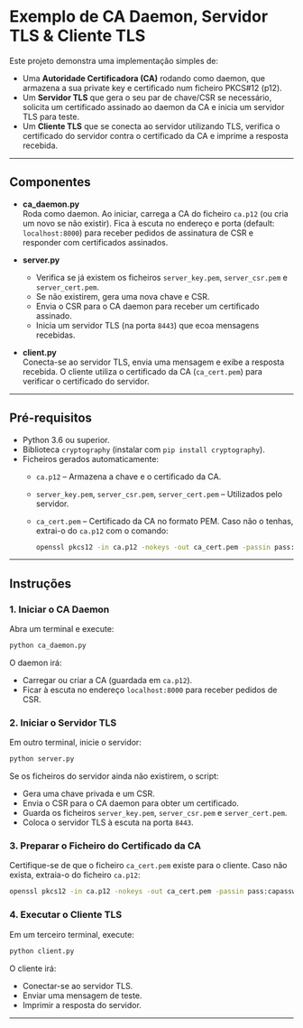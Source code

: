 # Exemplo de CA Daemon, Servidor TLS & Cliente TLS

Este projeto demonstra uma implementação simples de:
- Uma **Autoridade Certificadora (CA)** rodando como daemon, que armazena a sua private key e certificado num ficheiro PKCS#12 (p12).
- Um **Servidor TLS** que gera o seu par de chave/CSR se necessário, solicita um certificado assinado ao daemon da CA e inicia um servidor TLS para teste.
- Um **Cliente TLS** que se conecta ao servidor utilizando TLS, verifica o certificado do servidor contra o certificado da CA e imprime a resposta recebida.

---

## Componentes

- **ca_daemon.py**  
  Roda como daemon. Ao iniciar, carrega a CA do ficheiro `ca.p12` (ou cria um novo se não existir). Fica à escuta no endereço e porta (default: `localhost:8000`) para receber pedidos de assinatura de CSR e responder com certificados assinados.

- **server.py**  
  - Verifica se já existem os ficheiros `server_key.pem`, `server_csr.pem` e `server_cert.pem`.
  - Se não existirem, gera uma nova chave e CSR.
  - Envia o CSR para o CA daemon para receber um certificado assinado.
  - Inicia um servidor TLS (na porta `8443`) que ecoa mensagens recebidas.

- **client.py**  
  Conecta-se ao servidor TLS, envia uma mensagem e exibe a resposta recebida. O cliente utiliza o certificado da CA (`ca_cert.pem`) para verificar o certificado do servidor.

---

## Pré-requisitos

- Python 3.6 ou superior.
- Biblioteca `cryptography` (instalar com `pip install cryptography`).
- Ficheiros gerados automaticamente:
  - `ca.p12` – Armazena a chave e o certificado da CA.
  - `server_key.pem`, `server_csr.pem`, `server_cert.pem` – Utilizados pelo servidor.
  - `ca_cert.pem` – Certificado da CA no formato PEM. Caso não o tenhas, extrai-o do `ca.p12` com o comando:

    ```bash
    openssl pkcs12 -in ca.p12 -nokeys -out ca_cert.pem -passin pass:capassword
    ```

---

## Instruções

### 1. Iniciar o CA Daemon

Abra um terminal e execute:

```bash
python ca_daemon.py
```

O daemon irá:
- Carregar ou criar a CA (guardada em `ca.p12`).
- Ficar à escuta no endereço `localhost:8000` para receber pedidos de CSR.

### 2. Iniciar o Servidor TLS

Em outro terminal, inicie o servidor:

```bash
python server.py
```

Se os ficheiros do servidor ainda não existirem, o script:
- Gera uma chave privada e um CSR.
- Envia o CSR para o CA daemon para obter um certificado.
- Guarda os ficheiros `server_key.pem`, `server_csr.pem` e `server_cert.pem`.
- Coloca o servidor TLS à escuta na porta `8443`.

### 3. Preparar o Ficheiro do Certificado da CA

Certifique-se de que o ficheiro `ca_cert.pem` existe para o cliente. Caso não exista, extraia-o do ficheiro `ca.p12`:

```bash
openssl pkcs12 -in ca.p12 -nokeys -out ca_cert.pem -passin pass:capassword
```

### 4. Executar o Cliente TLS

Em um terceiro terminal, execute:

```bash
python client.py
```

O cliente irá:
- Conectar-se ao servidor TLS.
- Enviar uma mensagem de teste.
- Imprimir a resposta do servidor.

---
